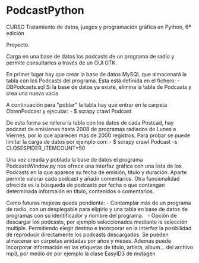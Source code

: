 # PodcastPython

CURSO Tratamiento de datos, juegos y programación gráfica en Python, 6ª edición

Proyecto. 

Carga en una base de datos los podcasts de un programa de radio y permite consultarlos a través de un GUI GTK. 

En primer lugar hay que crear la base de datos MySQL que almacenará la tabla con los Podcasts del programa.
Esta está definida en el fichero:
    - DBPodcasts.sql
Si la base de datos ya existe, elimina la tabla de Podcasts y crea una nueva vacia

A continuación para "poblar" la tabla hay que entrar en la carpeta ObtenPodcast y ejecutar:
    - $ scrapy crawl Podcast
    
De esta forma se rellena la tabla con los datos de cada Postcad, hay podcast de emisiones hasta 2008 de programas
radiados de Lunes a Viernes, por lo que aparecen mas de 2000 registros. Para probar se puede limitar la carga de datos
por ejemplo con:
    - $ scrapy crawl Podcast -s CLOSESPIDER_ITEMCOUNT=50
    
Una vez creada y poblada la base de datos el programa PodcastsWindow.py nos ofrece una interfaz gráfica con una lista de los Podcasts en la que aparece su fecha de emisión, título y duración. Aparte permite valorar cada podcast y añadir comentarios.
Otra funcionalidad ofrecida es la búsqueda de podcasts por fecha o que contengan determinada informaión en título, contenidos o comentarios.

Como futuras mejoras queda pendiente:
    - Contemplar más de un programa de radio, con un desplegable para eligirlo y una tabla en base de datos de programas con su identificador y nombre del programa. 
    - Opción de descargar los podcasts, por ejemplo seleccionados mediante la selección multiple. Permitiendo elegir destino e incorporar en la interfaz la posibilidad de reproducir directamente los podcasts descargados. Se pueden almacenar en carpetas anidadas por años y meses. Ademas puede Incorporar información en las etiquetas de titulo, artista, album... del archivo mp3, por medio de por ejemplo la clase EasyID3 de mutagen

